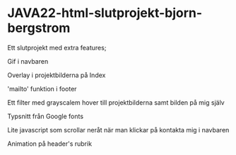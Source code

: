 # JAVA22-html-slutprojekt-bjorn-bergstrom

Ett slutprojekt med extra features;

Gif i navbaren

Overlay i projektbilderna på Index

'mailto' funktion i footer 

Ett filter med grayscalem hover till projektbilderna samt bilden på mig själv 

Typsnitt från Google fonts

Lite javascript som scrollar neråt när man klickar på kontakta mig i navbaren

Animation på header's rubrik 
